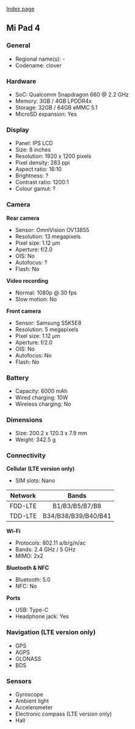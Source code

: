 [Index page](../../)

## Mi Pad 4

### General

* Regional name(s): -
* Codename: clover

### Hardware

* SoC: Qualcomm Snapdragon 660 @ 2.2 GHz
* Memory: 3GB / 4GB LPDDR4x
* Storage: 32GB / 64GB eMMC 5.1
* MicroSD expansion: Yes

### Display

* Panel: IPS LCD
* Size: 8 inches
* Resolution: 1920 x 1200 pixels
* Pixel density: 283 ppi
* Aspect ratio: 16:10
* Brightness: ?
* Contrast ratio: 1200:1
* Colour gamut: ?

### Camera

**Rear camera**

* Sensor: OmniVision OV13855
* Resolution: 13 megapixels
* Pixel size: 1.12 µm
* Aperture: f/2.0
* OIS: No
* Autofocus: ?
* Flash: No

**Video recording**

* Normal: 1080p @ 30 fps
* Slow motion: No

**Front camera**

* Sensor: Samsung S5K5E8
* Resolution: 5 megapixels
* Pixel size: 1.12 µm
* Aperture: f/2.0
* OIS: No
* Autofocus: No
* Flash: No

### Battery

* Capacity: 6000 mAh
* Wired charging: 10W
* Wireless charging: No

### Dimensions

* Size: 200.2 x 120.3 x 7.9 mm
* Weight: 342.5 g

### Connectivity

**Cellular (LTE version only)**

* SIM slots: Nano

|  Network  |   Bands   |
|:---------:|:-------------------:|
|  FDD-LTE  |    B1/B3/B5/B7/B8   |
|   TDD-LTE  | B34/B38/B39/B40/B41 |

**Wi-Fi**

* Protocols: 802.11 a/b/g/n/ac
* Bands: 2.4 GHz / 5 GHz
* MIMO: 2x2

**Bluetooth & NFC**

* Bluetooth: 5.0 
* NFC: No

**Ports**

* USB: Type-C
* Headphone jack: Yes

### Navigation (LTE version only)

* GPS
* AGPS
* GLONASS
* BDS

### Sensors

* Gyroscope
* Ambient light
* Accelerometer
* Electronic compass (LTE version only)
* Hall